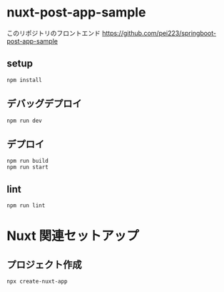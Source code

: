 # nuxt-post-app-sample

このリポジトリのフロントエンド
https://github.com/pei223/springboot-post-app-sample

## setup

```
npm install
```

## デバッグデプロイ

```
npm run dev
```

## デプロイ

```
npm run build
npm run start
```

## lint

```
npm run lint
```

# Nuxt 関連セットアップ

## プロジェクト作成

```
npx create-nuxt-app
```
